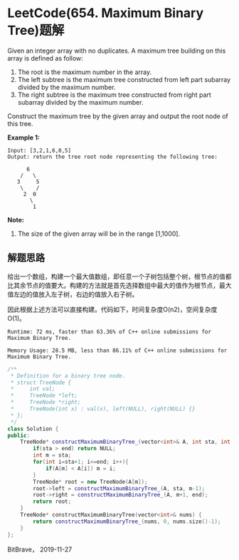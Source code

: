 # LeetCode(654. Maximum Binary Tree)题解

Given an integer array with no duplicates. A maximum tree building on this array is defined as follow:

1. The root is the maximum number in the array.
2. The left subtree is the maximum tree constructed from left part subarray divided by the maximum number.
3. The right subtree is the maximum tree constructed from right part subarray divided by the maximum number.



Construct the maximum tree by the given array and output the root node of this tree.

**Example 1:**

```
Input: [3,2,1,6,0,5]
Output: return the tree root node representing the following tree:

      6
    /   \
   3     5
    \    / 
     2  0   
       \
        1
```



**Note:**

1. The size of the given array will be in the range [1,1000].

## 解题思路

给出一个数组，构建一个最大值数组，即任意一个子树包括整个树，根节点的值都比其余节点的值要大。构建的方法就是首先选择数组中最大的值作为根节点，最大值左边的值放入左子树，右边的值放入右子树。

因此根据上述方法可以直接构建。代码如下，时间复杂度O(n2)，空间复杂度O(1)。

`Runtime: 72 ms, faster than 63.36% of C++ online submissions for Maximum Binary Tree.`

`Memory Usage: 28.5 MB, less than 86.11% of C++ online submissions for Maximum Binary Tree.`

```c++
/**
 * Definition for a binary tree node.
 * struct TreeNode {
 *     int val;
 *     TreeNode *left;
 *     TreeNode *right;
 *     TreeNode(int x) : val(x), left(NULL), right(NULL) {}
 * };
 */
class Solution {
public:
    TreeNode* constructMaximumBinaryTree_(vector<int>& A, int sta, int end){
        if(sta > end) return NULL;
        int m = sta;
        for(int i=sta+1; i<=end; i++){
            if(A[m] < A[i]) m = i;
        }
        TreeNode* root = new TreeNode(A[m]);
        root->left = constructMaximumBinaryTree_(A, sta, m-1);
        root->right = constructMaximumBinaryTree_(A, m+1, end);
        return root;
    }
    TreeNode* constructMaximumBinaryTree(vector<int>& nums) {
        return constructMaximumBinaryTree_(nums, 0, nums.size()-1);
    }
};
```

BitBrave， 2019-11-27
